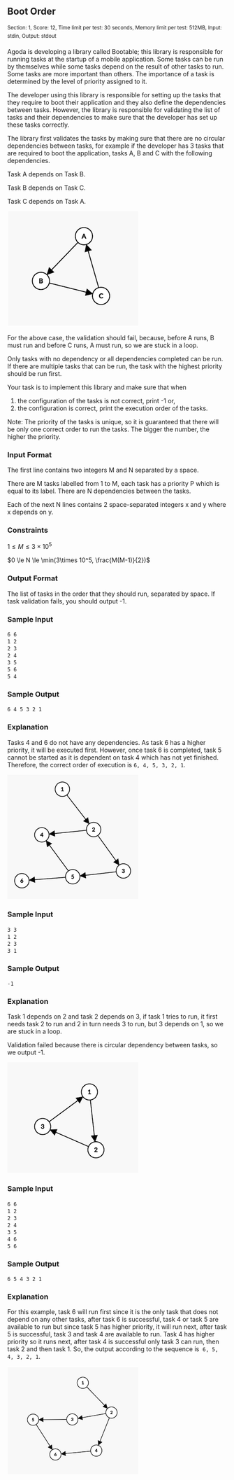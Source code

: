 ## Boot Order
<sup>Section: 1, Score: 12, Time limit per test: 30 seconds, Memory limit per test: 512MB, Input: stdin, Output: stdout</sup>

Agoda is developing a library called Bootable; this library is responsible for running tasks at the startup of a mobile application. Some tasks can be run by themselves while some tasks depend on the result of other tasks to run. Some tasks are more important than others. The importance of a task is determined by the level of priority assigned to it. 

The developer using this library is responsible for setting up the tasks that they require to boot their application and they also define the dependencies between tasks. However, the library is responsible for validating the list of tasks and their dependencies to make sure that the developer has set up these tasks correctly. 

The library first validates the tasks by making sure that there are no circular dependencies between tasks, for example if the developer has 3 tasks that are required to boot the application, tasks A, B and C with the following dependencies.  

Task A depends on Task B. 

Task B depends on Task C. 

Task C depends on Task A. 

![Boot Order Test Case 1](assets/boot_order_1.png)

For the above case, the validation should fail, because, before A runs, B must run and before C runs, A must run, so we are stuck in a loop.  

Only tasks with no dependency or all dependencies completed can be run. If there are multiple tasks that can be run, the task with the highest priority should be run first. 

Your task is to implement this library and make sure that when 

1. the configuration of the tasks is not correct, print -1 or,
2. the configuration is correct, print the execution order of the tasks. 

Note: The priority of the tasks is unique, so it is guaranteed that there will be only one correct order to run the tasks. The bigger the number, the higher the priority. 

### Input Format
The first line contains two integers M and N separated by a space.  

There are M tasks labelled from 1 to M, each task has a priority P which is equal to its label. There are N dependencies between the tasks. 

Each of the next N lines contains 2 space-separated integers x and y where x depends on y. 

### Constraints
$1 \le M \le 3\times 10^5$

$0 \le N \le \min(3\times 10^5, \frac{M(M-1)}{2})$
### Output Format
The list of tasks in the order that they should run, separated by space. If task validation fails, you should output -1. 

### Sample Input
```
6 6
1 2
2 3
2 4
3 5
5 6
5 4
```
### Sample Output
```
6 4 5 3 2 1
```
### Explanation
Tasks 4 and 6 do not have any dependencies. As task 6 has a higher priority, it will be executed first. However, once task 6 is completed, task 5 cannot be started as it is dependent on task 4 which has not yet finished. Therefore, the correct order of execution is `6, 4, 5, 3, 2, 1`.

![Boot Order Test Case 1](assets/boot_order_4.png)

### Sample Input
```
3 3
1 2
2 3
3 1
```
### Sample Output
```
-1
```
### Explanation
Task 1 depends on 2 and task 2 depends on 3, if task 1 tries to run, it first needs task 2 to run and 2 in turn needs 3 to run, but 3 depends on 1, so we are stuck in a loop. 

Validation failed because there is circular dependency between tasks, so we output -1. 

![Boot Order Test Case 2](assets/boot_order_2.png)

### Sample Input
```
6 6
1 2
2 3
2 4
3 5
4 6
5 6
```

### Sample Output
```
6 5 4 3 2 1
```

### Explanation
For this example, task 6 will run first since it is the only task that does not depend on any other tasks, after task 6 is successful, task 4 or task 5 are available to run but since task 5 has higher priority, it will run next, after task 5 is successful, task 3 and task 4 are available to run. Task 4 has higher priority so it runs next, after task 4 is successful only task 3 can run, then task 2 and then task 1. So, the output according to the sequence is  `6, 5, 4, 3, 2, 1`.

![Boot Order Test Case 2](assets/boot_order_3.png)